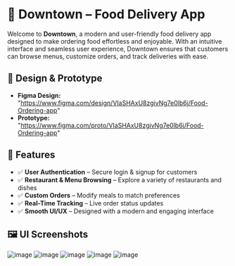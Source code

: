 # 🍔 Downtown – Food Delivery App  

Welcome to **Downtown**, a modern and user-friendly food delivery app designed to make ordering food effortless and enjoyable. With an intuitive interface and seamless user experience, Downtown ensures that customers can browse menus, customize orders, and track deliveries with ease.  

## 🎨 Design & Prototype  

- **Figma Design:** "https://www.figma.com/design/VIaSHAxU8zgivNg7e0lb6j/Food-Ordering-app"
- **Prototype:** "https://www.figma.com/proto/VIaSHAxU8zgivNg7e0lb6j/Food-Ordering-app"  

## 📌 Features  

- ✅ **User Authentication** – Secure login & signup for customers  
- ✅ **Restaurant & Menu Browsing** – Explore a variety of restaurants and dishes  
- ✅ **Custom Orders** – Modify meals to match preferences  
- ✅ **Real-Time Tracking** – Live order status updates  
- ✅ **Smooth UI/UX** – Designed with a modern and engaging interface  

## 🖼️ UI Screenshots  

![image](https://github.com/user-attachments/assets/880dac93-0042-4395-b2a7-98f8bb781083)
![image](https://github.com/user-attachments/assets/264c4dbf-f141-48e9-8e64-049d206d85a9)
![image](https://github.com/user-attachments/assets/04e3db15-e016-4baf-ae24-782148c432e6)
![image](https://github.com/user-attachments/assets/7dbe31c0-6c29-4609-bd40-f20624cce708)
![image](https://github.com/user-attachments/assets/6b6eb2db-0152-46ae-9b79-70848a63e403)

